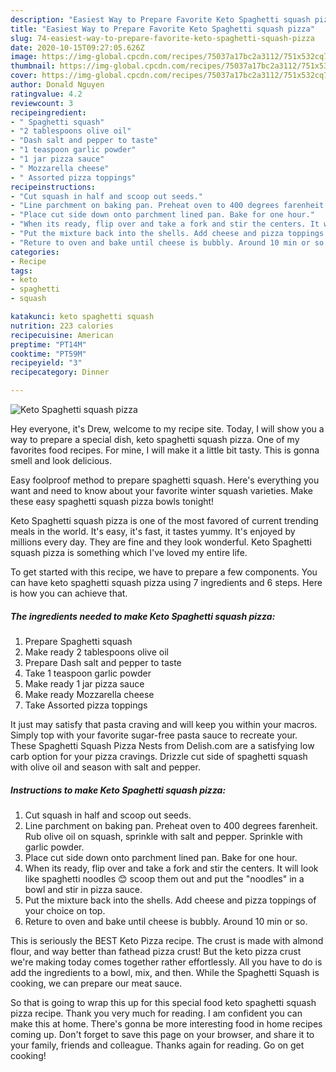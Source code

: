 ```yaml
---
description: "Easiest Way to Prepare Favorite Keto Spaghetti squash pizza"
title: "Easiest Way to Prepare Favorite Keto Spaghetti squash pizza"
slug: 74-easiest-way-to-prepare-favorite-keto-spaghetti-squash-pizza
date: 2020-10-15T09:27:05.626Z
image: https://img-global.cpcdn.com/recipes/75037a17bc2a3112/751x532cq70/keto-spaghetti-squash-pizza-recipe-main-photo.jpg
thumbnail: https://img-global.cpcdn.com/recipes/75037a17bc2a3112/751x532cq70/keto-spaghetti-squash-pizza-recipe-main-photo.jpg
cover: https://img-global.cpcdn.com/recipes/75037a17bc2a3112/751x532cq70/keto-spaghetti-squash-pizza-recipe-main-photo.jpg
author: Donald Nguyen
ratingvalue: 4.2
reviewcount: 3
recipeingredient:
- " Spaghetti squash"
- "2 tablespoons olive oil"
- "Dash salt and pepper to taste"
- "1 teaspoon garlic powder"
- "1 jar pizza sauce"
- " Mozzarella cheese"
- " Assorted pizza toppings"
recipeinstructions:
- "Cut squash in half and scoop out seeds."
- "Line parchment on baking pan. Preheat oven to 400 degrees farenheit. Rub olive oil on squash, sprinkle with salt and pepper. Sprinkle with garlic powder."
- "Place cut side down onto parchment lined pan. Bake for one hour."
- "When its ready, flip over and take a fork and stir the centers. It will look like spaghetti noodles 😊 scoop them out and put the &#34;noodles&#34; in a bowl and stir in pizza sauce."
- "Put the mixture back into the shells. Add cheese and pizza toppings of your choice on top."
- "Reture to oven and bake until cheese is bubbly. Around 10 min or so."
categories:
- Recipe
tags:
- keto
- spaghetti
- squash

katakunci: keto spaghetti squash 
nutrition: 223 calories
recipecuisine: American
preptime: "PT14M"
cooktime: "PT59M"
recipeyield: "3"
recipecategory: Dinner

---
```



![Keto Spaghetti squash pizza](https://img-global.cpcdn.com/recipes/75037a17bc2a3112/751x532cq70/keto-spaghetti-squash-pizza-recipe-main-photo.jpg)

Hey everyone, it's Drew, welcome to my recipe site. Today, I will show you a way to prepare a special dish, keto spaghetti squash pizza. One of my favorites food recipes. For mine, I will make it a little bit tasty. This is gonna smell and look delicious.

Easy foolproof method to prepare spaghetti squash. Here&#39;s everything you want and need to know about your favorite winter squash varieties. Make these easy spaghetti squash pizza bowls tonight!

Keto Spaghetti squash pizza is one of the most favored of current trending meals in the world. It's easy, it's fast, it tastes yummy. It's enjoyed by millions every day. They are fine and they look wonderful. Keto Spaghetti squash pizza is something which I've loved my entire life.


To get started with this recipe, we have to prepare a few components. You can have keto spaghetti squash pizza using 7 ingredients and 6 steps. Here is how you can achieve that.

<!--inarticleads1-->

##### The ingredients needed to make Keto Spaghetti squash pizza:

1. Prepare  Spaghetti squash
1. Make ready 2 tablespoons olive oil
1. Prepare Dash salt and pepper to taste
1. Take 1 teaspoon garlic powder
1. Make ready 1 jar pizza sauce
1. Make ready  Mozzarella cheese
1. Take  Assorted pizza toppings


It just may satisfy that pasta craving and will keep you within your macros. Simply top with your favorite sugar-free pasta sauce to recreate your. These Spaghetti Squash Pizza Nests from Delish.com are a satisfying low carb option for your pizza cravings. Drizzle cut side of spaghetti squash with olive oil and season with salt and pepper. 

<!--inarticleads2-->

##### Instructions to make Keto Spaghetti squash pizza:

1. Cut squash in half and scoop out seeds.
1. Line parchment on baking pan. Preheat oven to 400 degrees farenheit. Rub olive oil on squash, sprinkle with salt and pepper. Sprinkle with garlic powder.
1. Place cut side down onto parchment lined pan. Bake for one hour.
1. When its ready, flip over and take a fork and stir the centers. It will look like spaghetti noodles 😊 scoop them out and put the &#34;noodles&#34; in a bowl and stir in pizza sauce.
1. Put the mixture back into the shells. Add cheese and pizza toppings of your choice on top.
1. Reture to oven and bake until cheese is bubbly. Around 10 min or so.


This is seriously the BEST Keto Pizza recipe. The crust is made with almond flour, and way better than fathead pizza crust! But the keto pizza crust we&#39;re making today comes together rather effortlessly. All you have to do is add the ingredients to a bowl, mix, and then. While the Spaghetti Squash is cooking, we can prepare our meat sauce. 

So that is going to wrap this up for this special food keto spaghetti squash pizza recipe. Thank you very much for reading. I am confident you can make this at home. There's gonna be more interesting food in home recipes coming up. Don't forget to save this page on your browser, and share it to your family, friends and colleague. Thanks again for reading. Go on get cooking!
